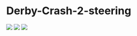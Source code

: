 # Derby-Crash-2-steering

![](https://img.shields.io/badge/python-3.8-red)
![](https://img.shields.io/badge/contributers-1-brightgreen)
![](https://img.shields.io/badge/license-MIT-green)
